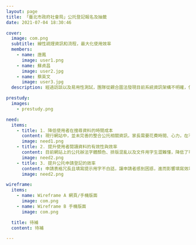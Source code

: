 ```yaml
---
layout: page
title: 「臺北市政府社會局」公托登記報名及抽籤
date: 2021-07-04 18:30:46

cover:
  image: com.png
  subtitle: 線性疏理資訊和流程，最大化使用效率
  members:
    - name: 唐鳳
      image: user1.png
    - name: 蘇貞昌
      image: user2.jpg
    - name: 蔡英文
      image: user3.jpg
  description: 經過訪談以及易用性測試，團隊從親合圖法發現目前系統資訊架構不明確，使用者蒐集資料的成本大，無法快速瞭解重要訊息和做出決策；同時導致使用者在系統上送出錯誤資料的行為，增加了系統後端的處理成本。團隊改善這些問題，將系統架構重新梳理，設計線性「深度為主」的使用者流程。最終目標是幫助使用者更有效的做到「瞭解公托」、「選擇公托」以及「申請公托」。

prestudy:
  images:
    - prestudy.png

need:
  items:
    - title: 1. 降低使用者在搜尋資料的時間成本
      content: 現行網站中，並未完善的整合公托相關資訊，家長需要花費時間、心力，在不同平台中穿梭，才能獲得想要的資訊。
      image: need1.png
    - title: 2. 提升使用者閱讀資料的有效性與效率
      content: 目前網站上的公托辦法字體顏色、排版混亂以及文件用字生澀難懂，降低了可讀性，也容易造成混淆。
      image: need2.png
    - title: 3. 提升公托申請登記的效率
      content: 申請表格冗長且填寫提示用字不白話，讓申請者感到困惑，進而影響填寫效率。
      image: need2.png

wireframe:
  items:
    - name: Wireframe A 網頁/手機版面
      image: com.png
    - name: Wireframe B 手機版面
      image: com.png

  title: 待補
  content: 待補

---
```

